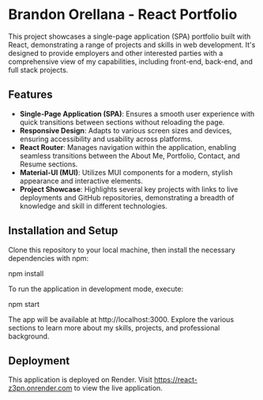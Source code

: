 # Brandon Orellana - React Portfolio

This project showcases a single-page application (SPA) portfolio built with React, demonstrating a range of projects and skills in web development. It's designed to provide employers and other interested parties with a comprehensive view of my capabilities, including front-end, back-end, and full stack projects.

## Features

- **Single-Page Application (SPA)**: Ensures a smooth user experience with quick transitions between sections without reloading the page.
- **Responsive Design**: Adapts to various screen sizes and devices, ensuring accessibility and usability across platforms.
- **React Router**: Manages navigation within the application, enabling seamless transitions between the About Me, Portfolio, Contact, and Resume sections.
- **Material-UI (MUI)**: Utilizes MUI components for a modern, stylish appearance and interactive elements.
- **Project Showcase**: Highlights several key projects with links to live deployments and GitHub repositories, demonstrating a breadth of knowledge and skill in different technologies.

## Installation and Setup

Clone this repository to your local machine, then install the necessary dependencies with npm:

npm install

To run the application in development mode, execute:

npm start

The app will be available at http://localhost:3000. Explore the various sections to learn more about my skills, projects, and professional background.

## Deployment
This application is deployed on Render. Visit https://react-z3pn.onrender.com to view the live application.
